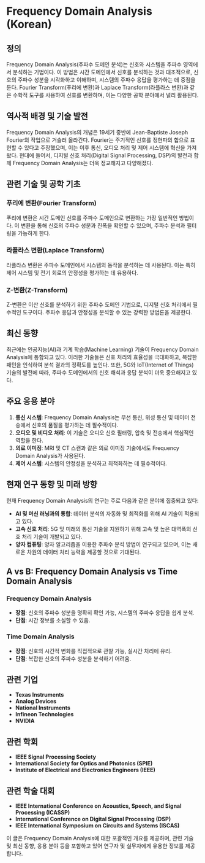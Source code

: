 # Frequency Domain Analysis (Korean)

## 정의

Frequency Domain Analysis(주파수 도메인 분석)는 신호와 시스템을 주파수 영역에서 분석하는 기법이다. 이 방법은 시간 도메인에서 신호를 분석하는 것과 대조적으로, 신호의 주파수 성분을 시각화하고 이해하며, 시스템의 주파수 응답을 평가하는 데 중점을 둔다. Fourier Transform(푸리에 변환)과 Laplace Transform(라플라스 변환)과 같은 수학적 도구를 사용하여 신호를 변환하며, 이는 다양한 공학 분야에서 널리 활용된다.

## 역사적 배경 및 기술 발전

Frequency Domain Analysis의 개념은 19세기 중반에 Jean-Baptiste Joseph Fourier의 작업으로 거슬러 올라간다. Fourier는 주기적인 신호를 정현파의 합으로 표현할 수 있다고 주장했으며, 이는 이후 통신, 오디오 처리 및 제어 시스템에 혁신을 가져왔다. 현대에 들어서, 디지털 신호 처리(Digital Signal Processing, DSP)의 발전과 함께 Frequency Domain Analysis는 더욱 정교해지고 다양해졌다.

## 관련 기술 및 공학 기초

### 푸리에 변환(Fourier Transform)

푸리에 변환은 시간 도메인 신호를 주파수 도메인으로 변환하는 가장 일반적인 방법이다. 이 변환을 통해 신호의 주파수 성분과 진폭을 확인할 수 있으며, 주파수 분석과 필터링을 가능하게 한다.

### 라플라스 변환(Laplace Transform)

라플라스 변환은 주파수 도메인에서 시스템의 동작을 분석하는 데 사용된다. 이는 특히 제어 시스템 및 전기 회로의 안정성을 평가하는 데 유용하다.

### Z-변환(Z-Transform)

Z-변환은 이산 신호를 분석하기 위한 주파수 도메인 기법으로, 디지털 신호 처리에서 필수적인 도구이다. 주파수 응답과 안정성을 분석할 수 있는 강력한 방법론을 제공한다.

## 최신 동향

최근에는 인공지능(AI)과 기계 학습(Machine Learning) 기술이 Frequency Domain Analysis에 통합되고 있다. 이러한 기술들은 신호 처리의 효율성을 극대화하고, 복잡한 패턴을 인식하여 분석 결과의 정확도를 높인다. 또한, 5G와 IoT(Internet of Things) 기술의 발전에 따라, 주파수 도메인에서의 신호 해석과 응답 분석이 더욱 중요해지고 있다.

## 주요 응용 분야

1. **통신 시스템**: Frequency Domain Analysis는 무선 통신, 위성 통신 및 데이터 전송에서 신호의 품질을 평가하는 데 필수적이다.
2. **오디오 및 비디오 처리**: 이 기술은 오디오 신호 필터링, 압축 및 전송에서 핵심적인 역할을 한다.
3. **의료 이미징**: MRI 및 CT 스캔과 같은 의료 이미징 기술에서도 Frequency Domain Analysis가 사용된다.
4. **제어 시스템**: 시스템의 안정성을 분석하고 최적화하는 데 필수적이다.

## 현재 연구 동향 및 미래 방향

현재 Frequency Domain Analysis의 연구는 주로 다음과 같은 분야에 집중되고 있다:

- **AI 및 머신 러닝과의 통합**: 데이터 분석의 자동화 및 최적화를 위해 AI 기술이 적용되고 있다.
- **고속 신호 처리**: 5G 및 미래의 통신 기술을 지원하기 위해 고속 및 높은 대역폭의 신호 처리 기술이 개발되고 있다.
- **양자 컴퓨팅**: 양자 알고리즘을 이용한 주파수 분석 방법이 연구되고 있으며, 이는 새로운 차원의 데이터 처리 능력을 제공할 것으로 기대된다.

## A vs B: Frequency Domain Analysis vs Time Domain Analysis

### Frequency Domain Analysis

- **장점**: 신호의 주파수 성분을 명확히 확인 가능, 시스템의 주파수 응답을 쉽게 분석.
- **단점**: 시간 정보를 소실할 수 있음.

### Time Domain Analysis

- **장점**: 신호의 시간적 변화를 직접적으로 관찰 가능, 실시간 처리에 유리.
- **단점**: 복잡한 신호의 주파수 성분을 분석하기 어려움.

## 관련 기업

- **Texas Instruments**
- **Analog Devices**
- **National Instruments**
- **Infineon Technologies**
- **NVIDIA**

## 관련 학회

- **IEEE Signal Processing Society**
- **International Society for Optics and Photonics (SPIE)**
- **Institute of Electrical and Electronics Engineers (IEEE)**

## 관련 학술 대회

- **IEEE International Conference on Acoustics, Speech, and Signal Processing (ICASSP)**
- **International Conference on Digital Signal Processing (DSP)**
- **IEEE International Symposium on Circuits and Systems (ISCAS)**

이 글은 Frequency Domain Analysis에 대한 포괄적인 개요를 제공하며, 관련 기술 및 최신 동향, 응용 분야 등을 포함하고 있어 연구자 및 실무자에게 유용한 정보를 제공합니다.